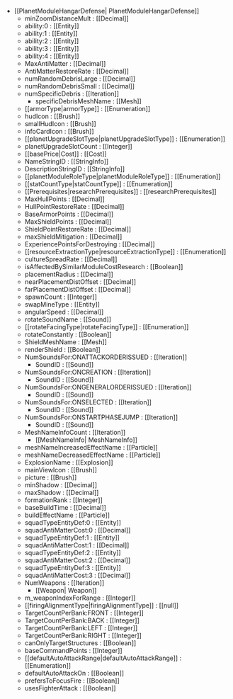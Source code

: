  * [[PlanetModuleHangarDefense| PlanetModuleHangarDefense]]
   * minZoomDistanceMult : [[Decimal]]
   * ability:0 : [[Entity]]
   * ability:1 : [[Entity]]
   * ability:2 : [[Entity]]
   * ability:3 : [[Entity]]
   * ability:4 : [[Entity]]
   * MaxAntiMatter : [[Decimal]]
   * AntiMatterRestoreRate : [[Decimal]]
   * numRandomDebrisLarge : [[Decimal]]
   * numRandomDebrisSmall : [[Decimal]]
   * numSpecificDebris : [[Iteration]]
     * specificDebrisMeshName : [[Mesh]]
   * [[armorType|armorType]] : [[Enumeration]]
   * hudIcon : [[Brush]]
   * smallHudIcon : [[Brush]]
   * infoCardIcon : [[Brush]]
   * [[planetUpgradeSlotType|planetUpgradeSlotType]] : [[Enumeration]]
   * planetUpgradeSlotCount : [[Integer]]
   * [[basePrice|Cost]] : [[Cost]]
   * NameStringID : [[StringInfo]]
   * DescriptionStringID : [[StringInfo]]
   * [[planetModuleRoleType|planetModuleRoleType]] : [[Enumeration]]
   * [[statCountType|statCountType]] : [[Enumeration]]
   * [[Prerequisites|researchPrerequisites]] : [[researchPrerequisites]]
   * MaxHullPoints : [[Decimal]]
   * HullPointRestoreRate : [[Decimal]]
   * BaseArmorPoints : [[Decimal]]
   * MaxShieldPoints : [[Decimal]]
   * ShieldPointRestoreRate : [[Decimal]]
   * maxShieldMitigation : [[Decimal]]
   * ExperiencePointsForDestroying : [[Decimal]]
   * [[resourceExtractionType|resourceExtractionType]] : [[Enumeration]]
   * cultureSpreadRate : [[Decimal]]
   * isAffectedBySimilarModuleCostResearch : [[Boolean]]
   * placementRadius : [[Decimal]]
   * nearPlacementDistOffset : [[Decimal]]
   * farPlacementDistOffset : [[Decimal]]
   * spawnCount : [[Integer]]
   * swapMineType : [[Entity]]
   * angularSpeed : [[Decimal]]
   * rotateSoundName : [[Sound]]
   * [[rotateFacingType|rotateFacingType]] : [[Enumeration]]
   * rotateConstantly : [[Boolean]]
   * ShieldMeshName : [[Mesh]]
   * renderShield : [[Boolean]]
   * NumSoundsFor:ONATTACKORDERISSUED : [[Iteration]]
     * SoundID : [[Sound]]
   * NumSoundsFor:ONCREATION : [[Iteration]]
     * SoundID : [[Sound]]
   * NumSoundsFor:ONGENERALORDERISSUED : [[Iteration]]
     * SoundID : [[Sound]]
   * NumSoundsFor:ONSELECTED : [[Iteration]]
     * SoundID : [[Sound]]
   * NumSoundsFor:ONSTARTPHASEJUMP : [[Iteration]]
     * SoundID : [[Sound]]
   * MeshNameInfoCount : [[Iteration]]
     * [[MeshNameInfo| MeshNameInfo]]
   * meshNameIncreasedEffectName : [[Particle]]
   * meshNameDecreasedEffectName : [[Particle]]
   * ExplosionName : [[Explosion]]
   * mainViewIcon : [[Brush]]
   * picture : [[Brush]]
   * minShadow : [[Decimal]]
   * maxShadow : [[Decimal]]
   * formationRank : [[Integer]]
   * baseBuildTime : [[Decimal]]
   * buildEffectName : [[Particle]]
   * squadTypeEntityDef:0 : [[Entity]]
   * squadAntiMatterCost:0 : [[Decimal]]
   * squadTypeEntityDef:1 : [[Entity]]
   * squadAntiMatterCost:1 : [[Decimal]]
   * squadTypeEntityDef:2 : [[Entity]]
   * squadAntiMatterCost:2 : [[Decimal]]
   * squadTypeEntityDef:3 : [[Entity]]
   * squadAntiMatterCost:3 : [[Decimal]]
   * NumWeapons : [[Iteration]]
     * [[Weapon| Weapon]]
   * m_weaponIndexForRange : [[Integer]]
   * [[firingAlignmentType|firingAlignmentType]] : [[null]]
   * TargetCountPerBank:FRONT : [[Integer]]
   * TargetCountPerBank:BACK : [[Integer]]
   * TargetCountPerBank:LEFT : [[Integer]]
   * TargetCountPerBank:RIGHT : [[Integer]]
   * canOnlyTargetStructures : [[Boolean]]
   * baseCommandPoints : [[Integer]]
   * [[defaultAutoAttackRange|defaultAutoAttackRange]] : [[Enumeration]]
   * defaultAutoAttackOn : [[Boolean]]
   * prefersToFocusFire : [[Boolean]]
   * usesFighterAttack : [[Boolean]]

